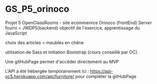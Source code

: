 # GS_P5_orinoco

Projet 5 OpenClassRooms - site ecommenrce Orinoco (frontEnd)
Server fourni = JWDP5(backend)
objectif de l'exercice, apprentissage du JavaScript

choix des articles = meubles en chêne

utilisation de Sass et initiation Bootstrap (cours conseillé par OC).

Une gitHubPage permet d'accéder directement au MVP

L'API a été hébergée temporairement ici : https://api-oc5.herokuapp.com/api/furniture/ pour compléter la gitHubPage

